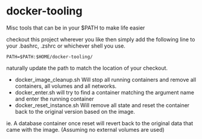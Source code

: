 # docker-tooling
Misc tools that can be in your $PATH to make life easier

checkout this project wherever you like then simply add the following line to your .bashrc, .zshrc or whichever shell you use.

```
PATH=$PATH:$HOME/docker-tooling/
```

naturally update the path to match the location of your checkout.

  * docker_image_cleanup.sh Will stop all running containers and remove all containers, all volumes and all networks.
  * docker_enter.sh <argument> will try to find a container matching the argument name and enter the running container
  * docker_reset_instance.sh Will remove all state and reset the container back to the original version based on the image.

ie. A database container once reset will revert back to the original data that came with the image.  (Assuming no external volumes are used)

